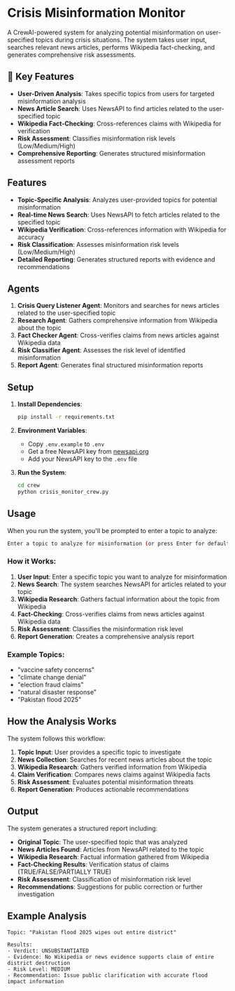 # Crisis Misinformation Monitor

A CrewAI-powered system for analyzing potential misinformation on user-specified topics during crisis situations. The system takes user input, searches relevant news articles, performs Wikipedia fact-checking, and generates comprehensive risk assessments.

## 🎯 Key Features

- **User-Driven Analysis**: Takes specific topics from users for targeted misinformation analysis
- **News Article Search**: Uses NewsAPI to find articles related to the user-specified topic
- **Wikipedia Fact-Checking**: Cross-references claims with Wikipedia for verification
- **Risk Assessment**: Classifies misinformation risk levels (Low/Medium/High)
- **Comprehensive Reporting**: Generates structured misinformation assessment reports

## Features

- **Topic-Specific Analysis**: Analyzes user-provided topics for potential misinformation
- **Real-time News Search**: Uses NewsAPI to fetch articles related to the specified topic
- **Wikipedia Verification**: Cross-references information with Wikipedia for accuracy
- **Risk Classification**: Assesses misinformation risk levels (Low/Medium/High)
- **Detailed Reporting**: Generates structured reports with evidence and recommendations

## Agents

1. **Crisis Query Listener Agent**: Monitors and searches for news articles related to the user-specified topic
2. **Research Agent**: Gathers comprehensive information from Wikipedia about the topic
3. **Fact Checker Agent**: Cross-verifies claims from news articles against Wikipedia data
4. **Risk Classifier Agent**: Assesses the risk level of identified misinformation
5. **Report Agent**: Generates final structured misinformation reports

## Setup

1. **Install Dependencies**:
   ```bash
   pip install -r requirements.txt
   ```

2. **Environment Variables**:
   - Copy `.env.example` to `.env`
   - Get a free NewsAPI key from [newsapi.org](https://newsapi.org/)
   - Add your NewsAPI key to the `.env` file

3. **Run the System**:
   ```bash
   cd crew
   python crisis_monitor_crew.py
   ```

## Usage

When you run the system, you'll be prompted to enter a topic to analyze:

```bash
Enter a topic to analyze for misinformation (or press Enter for default): 
```

### How it Works:
1. **User Input**: Enter a specific topic you want to analyze for misinformation
2. **News Search**: The system searches NewsAPI for articles related to your topic
3. **Wikipedia Research**: Gathers factual information about the topic from Wikipedia
4. **Fact-Checking**: Cross-verifies claims from news articles against Wikipedia data
5. **Risk Assessment**: Classifies the misinformation risk level
6. **Report Generation**: Creates a comprehensive analysis report

### Example Topics:
- "vaccine safety concerns"
- "climate change denial"
- "election fraud claims"
- "natural disaster response"
- "Pakistan flood 2025"

## How the Analysis Works

The system follows this workflow:
1. **Topic Input**: User provides a specific topic to investigate
2. **News Collection**: Searches for recent news articles about the topic
3. **Wikipedia Research**: Gathers verified information from Wikipedia
4. **Claim Verification**: Compares news claims against Wikipedia facts
5. **Risk Assessment**: Evaluates potential misinformation threats
6. **Report Generation**: Produces actionable recommendations

## Output

The system generates a structured report including:
- **Original Topic**: The user-specified topic that was analyzed
- **News Articles Found**: Articles from NewsAPI related to the topic
- **Wikipedia Research**: Factual information gathered from Wikipedia
- **Fact-Checking Results**: Verification status of claims (TRUE/FALSE/PARTIALLY TRUE)
- **Risk Assessment**: Classification of misinformation risk level
- **Recommendations**: Suggestions for public correction or further investigation

## Example Analysis

```
Topic: "Pakistan flood 2025 wipes out entire district"

Results:
- Verdict: UNSUBSTANTIATED
- Evidence: No Wikipedia or news evidence supports claim of entire district destruction
- Risk Level: MEDIUM
- Recommendation: Issue public clarification with accurate flood impact information
```
